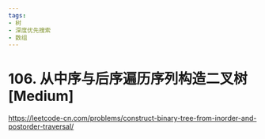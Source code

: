 ```yaml
---
tags:
- 树
- 深度优先搜索
- 数组
---
```


# 106. 从中序与后序遍历序列构造二叉树 [Medium]

<https://leetcode-cn.com/problems/construct-binary-tree-from-inorder-and-postorder-traversal/>

